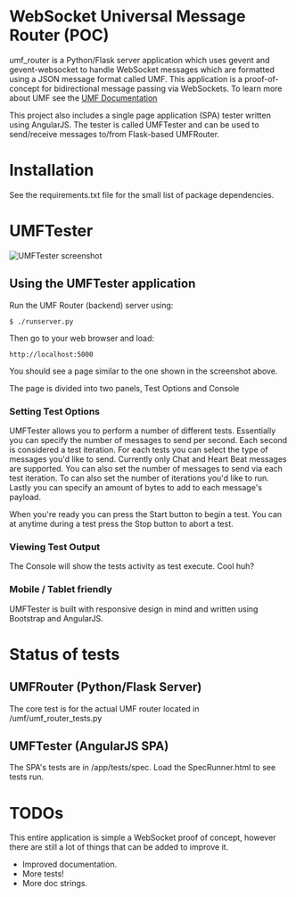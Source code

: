 # WebSocket Universal Message Router (POC)
umf_router is a Python/Flask server application which uses gevent and gevent-websocket to handle WebSocket messages which are formatted using a JSON message format called UMF.
This application is a proof-of-concept for bidirectional message passing via WebSockets.  To learn more about UMF see the [UMF Documentation](https://bringit.atlassian.net/wiki/display/PB/Universal+Messaging+Format)

This project also includes a single page application (SPA) tester written using AngularJS. The tester is called UMFTester and can be used to send/receive messages to/from Flask-based UMFRouter.

# Installation
See the requirements.txt file for the small list of package dependencies.

# UMFTester
![UMFTester screenshot](https://stash.bringit.com/users/cjus/repos/umf_router/browse/UMFTester.png?&raw "UMFTester screenshot")
## Using the UMFTester application
Run the UMF Router (backend) server using:

    $ ./runserver.py

Then go to your web browser and load:

    http://localhost:5000

You should see a page similar to the one shown in the screenshot above.

The page is divided into two panels, Test Options and Console

### Setting Test Options
UMFTester allows you to perform a number of different tests. Essentially you can specify the number of messages to send per second. Each second is considered a test iteration.
For each tests you can select the type of messages you'd like to send. Currently only Chat and Heart Beat messages are supported.
You can also set the number of messages to send via each test iteration.
To can also set the number of iterations you'd like to run. Lastly you can specify an amount of bytes to add to each message's payload.

When you're ready you can press the Start button to begin a test. You can at anytime during a test press the Stop button to abort a test.

### Viewing Test Output
The Console will show the tests activity as test execute. Cool huh?

### Mobile / Tablet friendly
UMFTester is built with responsive design in mind and written using Bootstrap and AngularJS.

# Status of tests
## UMFRouter (Python/Flask Server)
The core test is for the actual UMF router located in /umf/umf_router_tests.py

## UMFTester (AngularJS SPA)
The SPA's tests are in /app/tests/spec.  Load the SpecRunner.html to see tests run.

# TODOs
This entire application is simple a WebSocket proof of concept, however there are still a lot of things that can be added to improve it.

* Improved documentation.
* More tests!
* More doc strings.

